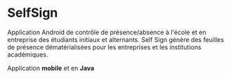 # SelfSign
Application Android de contrôle de présence/absence à l'école et en entreprise des étudiants initiaux et alternants. Self Sign génère des feuilles de présence dématérialisées pour les entreprises et les institutions académiques.

Application **mobile** et en **Java**
